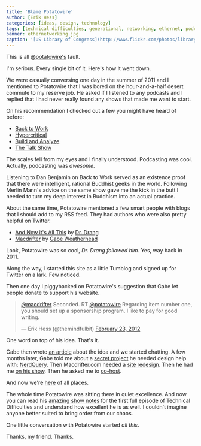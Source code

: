 ```yaml
---
title: 'Blame Potatowire'
author: [Erik Hess]
categories: [ideas, design, technology]
tags: [technical difficulties, generational, networking, ethernet, podcasting, potatowire]
banner: ethernetworking.jpg
caption: '[US Library of Congress](http://www.flickr.com/photos/library_of_congress/2179848724/)'
---
```


This is all [@potatowire's](http://twitter.com/potatowire) fault.

I'm serious. Every single bit of it. Here's how it went down.

We were casually conversing one day in the summer of 2011 and I mentioned to Potatowire that I was bored on the hour-and-a-half desert commute to my reserve job. He asked if I listened to any podcasts and I replied that I had never really found any shows that made me want to start.

On his recommendation I checked out a few you might have heard of before:

* [Back to Work](http://5by5.tv/b2w)
* [Hypercritical](http://5by5.tv/hypercritical) 
* [Build and Analyze](http://5by5.tv/buildanalyze)
* [The Talk Show](http://www.muleradio.net/thetalkshow/)

The scales fell from my eyes and I finally understood. Podcasting was cool. Actually, podcasting was *awesome*.

Listening to Dan Benjamin on Back to Work served as an existence proof that there were intelligent, rational Buddhist geeks in the world. Following Merlin Mann's advice on the same show gave me the kick in the butt I needed to turn my deep interest in Buddhism into an actual practice.

About the same time, Potatowire mentioned a few smart people with blogs that I should add to my RSS feed. They had authors who were also pretty helpful on Twitter.

* [And Now it's All This](http://leancrew.com) by [Dr. Drang](http://twitter.com/drdrang)
* [Macdrifter](http://macdrifter.com) by [Gabe Weatherhead](http://twitter.com/macdrifter)

Look, Potatowire was so cool, *Dr. Drang followed him*. Yes, way back in 2011.

Along the way, I started this site as a little Tumblog and signed up for Twitter on a lark. Few noticed.

Then one day I piggybacked on Potatowire's suggestion that Gabe let people donate to support his website. 

<blockquote class="twitter-tweet"><p><a href="https://twitter.com/macdrifter">@macdrifter</a> Seconded. RT <a href="https://twitter.com/potatowire">@potatowire</a> Regarding item number one, you should set up a sponsorship program. I like to pay for good writing.</p>&mdash; Erik Hess (@themindfulbit) <a href="https://twitter.com/themindfulbit/statuses/172770115803295746">February 23, 2012</a></blockquote>
<script async src="//platform.twitter.com/widgets.js" charset="utf-8"></script>

One word on top of his idea. That's it.

Gabe then wrote [an article](http://www.macdrifter.com/2012/02/charity-case.html) about the idea and we started chatting. A few months later, Gabe told me about a [secret project](http://www.macdrifter.com/2012/11/announcing-nerdquery.html) he needed design help with: [NerdQuery](http://nerdquery.com/). Then Macdrifter.com needed a [site redesign](http://www.macdrifter.com/2013/03/my-redesign-for-speed-and-legibility.html). Then he had me [on his show](http://www.70decibels.com/generational/2013/3/10/025-design-and-fighter-jets.html). Then he asked me to [co-host](http://www.70decibels.com/generational/2013/4/1/028-jonathan-poritsky-and-markup-languages.html). 

And now we're [here](http://technicaldifficulties.us/) of all places. 

The whole time Potatowire was sitting there in quiet excellence. And now you can read his [amazing show notes](http://technicaldifficulties.us/episodes/055-ethernetworking) for the first full episode of Technical Difficulties and understand how excellent he is as well. I couldn't imagine anyone better suited to bring order from our chaos.

One little conversation with Potatowire started *all this*.

Thanks, my friend. Thanks.